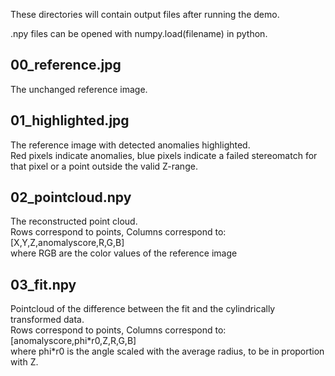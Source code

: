 These directories will contain output files after running the demo.

.npy files can be opened with numpy.load(filename) in python.

## 00_reference.jpg

The unchanged reference image.

## 01_highlighted.jpg

The reference image with detected anomalies highlighted.  
Red pixels indicate anomalies, blue pixels indicate a failed stereomatch for that pixel or a point outside the valid Z-range.

## 02_pointcloud.npy

The reconstructed point cloud.  
Rows correspond to points, Columns correspond to:  
[X,Y,Z,anomalyscore,R,G,B]  
where RGB are the color values of the reference image

## 03_fit.npy

Pointcloud of the difference between the fit and the cylindrically transformed data.  
Rows correspond to points, Columns correspond to:  
[anomalyscore,phi\*r0,Z,R,G,B]  
where phi\*r0 is the angle scaled with the average radius, to be in proportion with Z.
